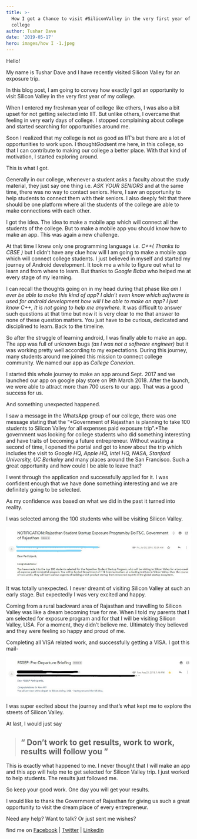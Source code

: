```yaml
---
title: >-
  How I got a Chance to visit #SiliconValley in the very first year of my
  college
author: Tushar Dave
date: '2019-05-17'
hero: images/how I -1.jpeg
---
```

<!--StartFragment-->

Hello!

<!--EndFragment-->

<!--StartFragment-->

My name is[](https://medium.com/u/404e0c40ac5e?source=post_page-----f8fe7bd329af----------------------) Tushar Dave and I have recently visited Silicon Valley for an exposure trip.

In this blog post, I am going to convey how exactly I got an opportunity to visit Silicon Valley in the very first year of my college.

<!--EndFragment-->

<!--StartFragment-->

When I entered my freshman year of college like others, I was also a bit upset for not getting selected into IIT. But unlike others, I overcame that feeling in very early days of college. I stopped complaining about college and started searching for opportunities around me.

Soon I realized that my college is not as good as IIT’s but there are a lot of opportunities to work upon. I thought*God*sent me here, in this college, so that I can contribute to making our college a better place. With that kind of motivation, I started exploring around.

This is what I got.

Generally in our college, whenever a student asks a faculty about the study material, they just say one thing i.e. *ASK YOUR SENIORS* and at the same time, there was no way to contact seniors. Here, I saw an opportunity to help students to connect them with their seniors. I also deeply felt that there should be one platform where all the students of the college are able to make connections with each other.

I got the idea. The idea to make a mobile app which will connect all the students of the college. But to make a mobile app you should know how to make an app. This was again a new challenge.

At that time I knew only one programming language *i.e. C++( Thanks to CBSE )* but I didn’t have any clue how will I am going to make a mobile app which will connect college students. I just believed in myself and started my journey of Android development. It took me a while to figure out what to learn and from where to learn. But thanks to *Google Baba* who helped me at every stage of my learning.

I can recall the thoughts going on in my head during that phase like *am I ever be able to make this kind of app? I didn’t even know which software is used for android development how will I be able to make an app? I just know C++, It is not going to help me anywhere.* It was difficult to answer such questions at that time but now it is very clear to me that answer to none of these question matters. You just have to be curious, dedicated and disciplined to learn. Back to the timeline.

So after the struggle of learning android, I was finally able to make an app. The app was full of unknown bugs *(as I was not a software engineer)* but it was working pretty well according to my expectations. During this journey, many students around me joined this mission to connect college community. We named our app as *College Conexion*.

I started this whole journey to make an app around Sept. 2017 and we launched our app on google play store on 9th March 2018. After the launch, we were able to attract more than 700 users to our app. That was a good success for us.

And something unexpected happened.

I saw a message in the WhatsApp group of our college, there was one message stating that the “*Government of Rajasthan is planning to take 100 students to Silicon Valley for all expenses paid exposure trip”.*The government was looking for college students who did something interesting and have traits of becoming a future entrepreneur. Without wasting a second of time, I opened the portal and got to know about the trip which includes the visit to *Google HQ, Apple HQ, Intel HQ, NASA, Stanford University, UC Berkeley* and many places around the San Francisco. Such a great opportunity and how could I be able to leave that?

I went through the application and successfully applied for it. I was confident enough that we have done something interesting and we are definitely going to be selected.

As my confidence was based on what we did in the past it turned into reality.

I was selected among the 100 students who will be visiting Silicon Valley.

<!--EndFragment-->

![](images/how-I-2.jpeg "A snippet of the mail received from Government of Rajasthan")

<!--StartFragment-->

It was totally unexpected. I never dreamt of visiting Silicon Valley at such an early stage. But expectedly I was very excited and happy.

Coming from a rural backward area of Rajasthan and travelling to Silicon Valley was like a dream becoming true for me. When I told my parents that I am selected for exposure program and for that I will be visiting Silicon Valley, USA. For a moment, they didn’t believe me. Ultimately they believed and they were feeling so happy and proud of me.

Completing all VISA related work, and successfully getting a VISA. I got this mail-

<!--EndFragment-->

![](images/how-I-3.jpeg "A snippet of the Pre — Departure mail")

<!--StartFragment-->

I was super excited about the journey and that’s what kept me to explore the streets of Silicon Valley.

At last, I would just say

<!--EndFragment-->

<!--StartFragment-->

> ## “ Don’t work to get results, work to work, results will follow you ”

<!--EndFragment-->

<!--StartFragment-->

This is exactly what happened to me. I never thought that I will make an app and this app will help me to get selected for Silicon Valley trip. I just worked to help students. The results just followed me.

So keep your good work. One day you will get your results.

I would like to thank the Government of Rajasthan for giving us such a great opportunity to visit the dream place of every entrepreneur.

Need any help? Want to talk? Or just sent me wishes?

find me on [Facebook](https://facebook.com/davet.1998) | [Twitter](https://twitter.com/imtushardave) | [Linkedin](http://www.linkedin.com/in/imtushardave)

<!--EndFragment-->
